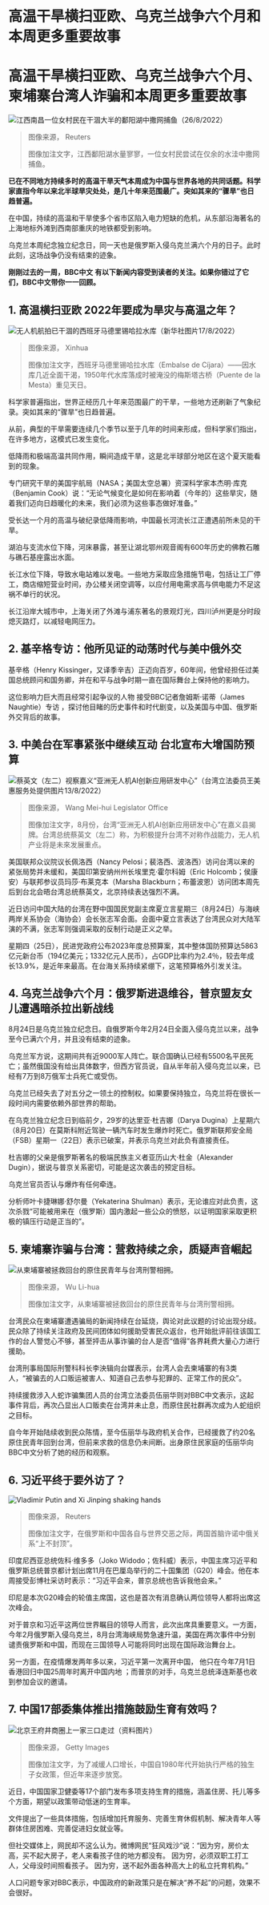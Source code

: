 # 高温干旱横扫亚欧、乌克兰战争六个月和本周更多重要故事

#  高温干旱横扫亚欧、乌克兰战争六个月、柬埔寨台湾人诈骗和本周更多重要故事


![江西南昌一位女村民在干涸大半的鄱阳湖中撒网捕鱼（26/8/2022）](_126458628_5f50862c-fa0b-4f6f-9931-5a1a090d3731.jpg)

> 图像来源，  Reuters
>
> 图像加注文字，江西鄱阳湖水量寥寥，一位女村民尝试在仅余的水洼中撒网捕鱼。

**已在不同地方持续多时的高温干旱天气本周成为中国与世界各地的共同话题。科学家直指今年以来北半球旱灾处处，是几十年来范围最广。突如其来的“骤旱”也日趋普遍。**

在中国，持续的高温和干旱使多个省市区陷入电力短缺的危机，从东部沿海著名的上海地标外滩到西南部重庆的地铁都受到影响。

乌克兰本周纪念独立纪念日，同一天也是俄罗斯入侵乌克兰满六个月的日子。此时此刻，这场战争仍没有结束的迹象。

**刚刚过去的一周，BBC中文** **有以下新闻内容受到读者的关注。如果你错过了它们，BBC中文带你一一回顾。**

##  1\. 高温横扫亚欧 2022年要成为旱灾与高温之年？

![无人机航拍已干涸的西班牙马德里锡哈拉水库（新华社图片17/8/2022）](_126458284_xxjpsgc007075_20220817_pepfn0a00.jpg)

> 图像来源，  Xinhua
>
> 图像加注文字，西班牙马德里锡哈拉水库（Embalse de Cíjara）——因水库几近全面干渴，1950年代水库落成时被淹没的梅斯塔古桥（Puente de la Mesta）重见天日。

科学家普遍指出，世界正经历几十年来范围最广的干旱，一些地方还刷新了气象纪录。突如其来的“骤旱”也日趋普遍。

从前，典型的干旱需要连续几个季节以至于几年的时间来形成，但科学家们指出，在许多地方，这模式已发生变化。

低降雨和极端高温共同作用，瞬间造成干旱，这是北半球部分地区在这个夏天能看到的现象。

专门研究干旱的美国宇航局（NASA；美国太空总署）资深科学家本杰明·库克（Benjamin Cook）说：“无论气候变化是如何在影响着（今年的）这些旱灾，随着我们迈向日趋暖化的未来，我们必须为这些事态做好准备。”

受长达一个月的高温与破纪录低降雨影响，中国最长河流长江正遭遇前所未见的干旱。

湖泊与支流水位下降，河床暴露，甚至让湖北鄂州观音阁有600年历史的佛教石雕与礁石基座露出水面。

长江水位下降，导致水电站难以发电。一些地方采取应急措施节电，包括让工厂停工，商店缩短营业时间，办公楼关闭空调等，以应付用电需求高与供电能力不足这祸不单行的状况。

长江沿岸大城市中，上海关闭了外滩与浦东著名的景观灯光，四川泸州更是分时段熄灭路灯，以减轻电网压力。

##  2\. 基辛格专访：他所见证的动荡时代与美中俄外交

基辛格（Henry Kissinger，又译季辛吉）正迈向百岁，60年间，他曾经担任过美国总统顾问和国务卿，并在和平与战争时期一直在国际舞台上保持他的影响力。

这位影响力巨大而且经常引起争议的人物 接受BBC记者詹姆斯·诺蒂（James Naughtie）专访  ，探讨他目睹的历史事件和时代剧变，以及美国与中国、俄罗斯外交背后的故事。

##  3\. 中美台在军事紧张中继续互动 台北宣布大增国防预算

![蔡英文（左二）视察嘉义“亚洲无人机AI创新应用研发中心”（台湾立法委员王美惠服务处提供图片13/8/2022）](_126450833_c62f0eb9-0bb5-4a95-a767-ed1942291d72.jpg)

> 图像来源，  Wang Mei-hui Legislator Office
>
> 图像加注文字，8月份，台湾“亚洲无人机AI创新应用研发中心”在嘉义县揭牌。台湾总统蔡英文（左二）称，为积极提升台湾不对称作战能力，无人机产业将是未來发展重点。

美国联邦众议院议长佩洛西（Nancy Pelosi；裴洛西、波洛西）访问台湾以来的紧张局势并未缓和，美国印第安纳州州长埃里克·霍尔科姆（Eric Holcomb；侯康安）与联邦参议员玛莎·布莱克本（Marsha Blackburn；布蕾波恩）访问团本周先后到台北会晤台湾总统蔡英文，北京持续表达强烈不满。

近日访问中国大陆的台湾在野中国国民党副主席夏立言星期三（8月24日）与海峡两岸关系协会（海协会）会长张志军会面。会面中夏立言表达了台湾民众对大陆军演的不满，张志军则强调采取的反制行动是正义之举。

星期四（25日），民进党政府公布2023年度总预算案，其中整体国防预算达5863亿元新台币（194亿美元；1332亿元人民币），占GDP比率约为2.4％，较去年成长13.9%，是近年来最高。在台海关系持续紧绷下，这笔预算格外引发关注。

##  4\. 乌克兰战争六个月：俄罗斯进退维谷，普京盟友女儿遭遇暗杀拉出新战线


8月24日是乌克兰独立纪念日。自俄罗斯今年2月24日全面入侵乌克兰以来，战争至今已满六个月，并且没有结束的迹象。

乌克兰军方说，这期间共有近9000军人阵亡。联合国确认已经有5500名平民死亡；虽然俄国没有给出具体数字，但西方官员说，自从半年前入侵乌克兰以来，已经有7万到8万俄军士兵死亡或受伤。

乌克兰已经失去了对五分之一领土的控制权。如果要保持独立，乌克兰将在很长一段时间内需要依赖外部世界的帮助。

在乌克兰独立纪念日到临前夕，29岁的达里亚·杜吉娜（Darya Dugina）上星期六（8月20日）在莫斯科附近驾驶一辆汽车时发生爆炸时死亡。俄罗斯联邦安全局（FSB）星期一（22日）表示已破案，并表示乌克兰对此负有直接责任。

杜吉娜的父亲是俄罗斯著名的极端民族主义者亚历山大·杜金（Alexander Dugin），据说与普京关系密切，可能是这次袭击的预定目标。

乌克兰官员否认与爆炸有任何牵连。

分析师叶卡捷琳娜·舒尔曼（Yekaterina Shulman）表示，无论谁应对此负责，这次杀戮“可能被用来在（俄罗斯）国内激起一些公众的愤怒，以证明国家采取更积极的镇压行动是正当的”。

##  5\. 柬埔寨诈骗与台湾：营救持续之余，质疑声音崛起

![从柬埔寨被拯救回台的原住民青年与台湾刑警相拥。](_126436995_d733b064-916e-4bf1-aa41-30bdd438dfe8.jpg)

> 图像来源，  Wu Li-hua
>
> 图像加注文字，从柬埔寨被拯救回台的原住民青年与台湾刑警相拥。

台湾民众在柬埔寨遭遇骗局的新闻持续在台延烧，舆论对此议题的讨论出现分歧。民众除了持续关注政府及民间团体如何援助受害民众返台，也开始批评前往该国工作的台人警觉心不够，甚至抨击从事诈骗的台人是否“值得”各界耗费大量心力进行援助。

台湾刑事局国际刑警科科长李泱辑向台媒表示，台湾人会去柬埔寨的有3类人，“被骗去的人口贩运被害人、知道自己去参与犯罪的、正常工作的民众”。

持续援救涉入人蛇诈骗集团人员的台湾立法委员伍丽华则对BBC中文表示，这起事件背后，再次凸显出人口贩卖在台湾并未止息，而原住民社群再次成为人蛇组织之目标。

自今年开始陆续收到民众陈情，至今伍丽华与政府机关合作，已经援救了约20名原住民青年回到台湾，但前来求救的信息仍未间断。出身原住民家庭的伍丽华向BBC中文分析了她的经历和观察。

##  6\. 习近平终于要外访了？

![Vladimir Putin and Xi Jinping shaking hands](_126376260_b9eb18973e0a242faef8c221b28c8913dc8b661c.jpg)

> 图像来源，  Reuters
>
> 图像加注文字，在俄罗斯和中国各自与世界交恶之际，两国首脑许诺中俄关系“上不封顶”。

印度尼西亚总统佐科·维多多（Joko Widodo；佐科威）表示，中国主席习近平和俄罗斯总统普京都计划出席11月在巴厘岛举行的二十国集团（G20）峰会。他在本周接受彭博社采访时表示：“习近平会来，普京总统也告诉我他会来。”

印尼是本次G20峰会的轮值主席国，这也是首次有消息确认两位领导人都将出席这次峰会。

对于普京和习近平这两位世界瞩目的领导人而言，此次出席具重要意义。一方面，今年2月俄罗斯入侵乌克兰，8月台湾海峡局势急速升温，美国在两次事件中分别谴责俄罗斯和中国，而现在三国领导人可能将同时出现在国际政治舞台上。

另一方面，在疫情爆发两年多以来，习近平第一次离开中国， 他只在今年7月1日香港回归中国25周年时离开中国内地  ；而普京的对手，乌克兰总统泽连斯基也收到参加会议的邀请。

##  7\. 中国17部委集体推出措施鼓励生育有效吗？

![北京王府井商圈上一家三口走过（资料图片）](_126458629_e91feb95-e47e-43ac-81df-aaeeb4e84c97.jpg)

> 图像来源，  Getty Images
>
> 图像加注文字，为了减缓人口增长，中国自1980年代开始执行严格的独生子女政策，但近年来逐步放宽。

近日，中国国家卫健委等17个部门发布多项支持生育的措施，涵盖住房、托儿等多个方面，期望以政策带动低迷的生育率。

文件提出了一些具体措施，包括增加托育服务、完善生育休假机制、解决青年人等群体住房困难、完善促进妇女就业等。

但社交媒体上，网民却不这么认为。微博网民“狂风戏沙”说：“因为穷，房价太高，买不起大房子，老人来看孩子住的地方都没有。 因为穷，必须双职工打工人，父母没时间照看孩子。 因为穷，送不起外面各种高大上的私立托育机构。”

人口问题专家对BBC表示，中国政府的新政策只是在解决“养不起”的问题，效果不会很好。



